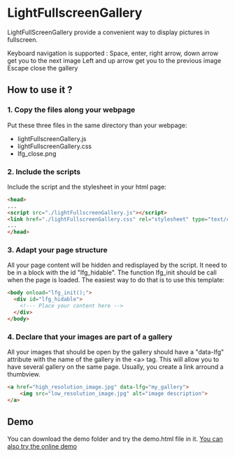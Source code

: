 # LightFullscreenGallery

LightFullScreenGallery provide a convenient way to display pictures in fullscreen.

Keyboard navigation is supported :
Space, enter, right arrow, down arrow get you to the next image
Left and up arrow get you to the previous image
Escape close the gallery

## How to use it ?

### 1. Copy the files along your webpage
Put these three files in the same directory than your webpage:

* lightFullscreenGallery.js
* lightFullscreenGallery.css
* lfg_close.png

### 2. Include the scripts
Include the script and the stylesheet in your html page:

```html
<head>
...
<script src="./lightFullscreenGallery.js"></script>
<link href="./lightFullscreenGallery.css" rel="stylesheet" type="text/css">
...
</head>
```

### 3. Adapt your page structure
All your page content will be hidden and redisplayed by the script. It need to be in a block with the id "lfg_hidable".
The function lfg_init should be call when the page is loaded. The easiest way to do that is to use this template:

```html
<body onload="lfg_init();">
  <div id="lfg_hidable">
	<!--- Place your content here -->
  </div>
</body>
```

### 4. Declare that your images are part of a gallery
All your images that should be open by the gallery should have a "data-lfg" attribute with the name of the gallery in the &lt;a&gt; tag.
This will allow you to have several gallery on the same page. Usually, you create a link arround a thumbview.

```html
<a href="high_resolution_image.jpg" data-lfg="my_gallery">
    <img src="low_resolution_image.jpg" alt="image description">
</a>
```

## Demo
You can download the demo folder and try the demo.html file in it.
[You can also try the online demo](http://poivron-robotique.fr/Demo_LFG)

